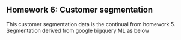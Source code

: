 ## Homework 6: Customer segmentation

This customer segmentation data is the continual from homework 5. Segmentation derived from google bigquery ML as below
